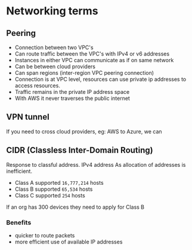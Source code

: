 # Networking terms

## Peering

- Connection between two VPC's
- Can route traffic between the VPC's with IPv4 or v6 addresses
- Instances in either VPC can communicate as if on same network
- Can be between cloud providers
- Can span regions (inter-region VPC peering connection)
- Connection is at VPC level, resources can use private ip addresses to access resources.
- Traffic remains in the private IP address space
- With AWS it never traverses the public internet

## VPN tunnel

If you need to cross cloud providers, eg: AWS to Azure, we can

## CIDR (Classless Inter-Domain Routing)

Response to classful address. IPv4 address
As allocation of addresses is inefficient.

- Class A supported `16,777,214` hosts
- Class B supported `65,534` hosts
- Class C supported `254` hosts

If an org has 300 devices they need to apply for Class B

### Benefits

- quicker to route packets
- more efficient use of available IP addresses
